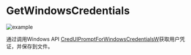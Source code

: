 # GetWindowsCredentials

![example](./images/example.png)

通过调用Windows API [CredUIPromptForWindowsCredentialsW](https://learn.microsoft.com/zh-cn/windows/win32/api/wincred/nf-wincred-creduipromptforwindowscredentialsw)获取用户凭证，并保存到文件。

